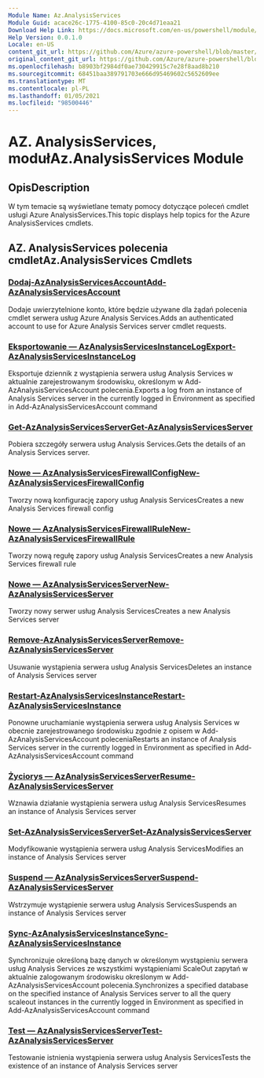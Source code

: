 ```yaml
---
Module Name: Az.AnalysisServices
Module Guid: acace26c-1775-4100-85c0-20c4d71eaa21
Download Help Link: https://docs.microsoft.com/en-us/powershell/module/az.analysisservices
Help Version: 0.0.1.0
Locale: en-US
content_git_url: https://github.com/Azure/azure-powershell/blob/master/src/AnalysisServices/AnalysisServices/help/Az.AnalysisServices.md
original_content_git_url: https://github.com/Azure/azure-powershell/blob/master/src/AnalysisServices/AnalysisServices/help/Az.AnalysisServices.md
ms.openlocfilehash: b8903bf2984df0ae730429915c7e28f8aad8b210
ms.sourcegitcommit: 68451baa389791703e666d95469602c5652609ee
ms.translationtype: MT
ms.contentlocale: pl-PL
ms.lasthandoff: 01/05/2021
ms.locfileid: "98500446"
---
```

# <span data-ttu-id="2dfd5-101">AZ. AnalysisServices, moduł</span><span class="sxs-lookup"><span data-stu-id="2dfd5-101">Az.AnalysisServices Module</span></span>
## <span data-ttu-id="2dfd5-102">Opis</span><span class="sxs-lookup"><span data-stu-id="2dfd5-102">Description</span></span>
<span data-ttu-id="2dfd5-103">W tym temacie są wyświetlane tematy pomocy dotyczące poleceń cmdlet usługi Azure AnalysisServices.</span><span class="sxs-lookup"><span data-stu-id="2dfd5-103">This topic displays help topics for the Azure AnalysisServices cmdlets.</span></span>

## <span data-ttu-id="2dfd5-104">AZ. AnalysisServices polecenia cmdlet</span><span class="sxs-lookup"><span data-stu-id="2dfd5-104">Az.AnalysisServices Cmdlets</span></span>
### [<span data-ttu-id="2dfd5-105">Dodaj-AzAnalysisServicesAccount</span><span class="sxs-lookup"><span data-stu-id="2dfd5-105">Add-AzAnalysisServicesAccount</span></span>](Add-AzAnalysisServicesAccount.md)
<span data-ttu-id="2dfd5-106">Dodaje uwierzytelnione konto, które będzie używane dla żądań polecenia cmdlet serwera usług Azure Analysis Services.</span><span class="sxs-lookup"><span data-stu-id="2dfd5-106">Adds an authenticated account to use for Azure Analysis Services server cmdlet requests.</span></span>

### [<span data-ttu-id="2dfd5-107">Eksportowanie — AzAnalysisServicesInstanceLog</span><span class="sxs-lookup"><span data-stu-id="2dfd5-107">Export-AzAnalysisServicesInstanceLog</span></span>](Export-AzAnalysisServicesInstanceLog.md)
<span data-ttu-id="2dfd5-108">Eksportuje dziennik z wystąpienia serwera usług Analysis Services w aktualnie zarejestrowanym środowisku, określonym w Add-AzAnalysisServicesAccount polecenia.</span><span class="sxs-lookup"><span data-stu-id="2dfd5-108">Exports a log from an instance of Analysis Services server in the currently logged in Environment as specified in Add-AzAnalysisServicesAccount command</span></span>

### [<span data-ttu-id="2dfd5-109">Get-AzAnalysisServicesServer</span><span class="sxs-lookup"><span data-stu-id="2dfd5-109">Get-AzAnalysisServicesServer</span></span>](Get-AzAnalysisServicesServer.md)
<span data-ttu-id="2dfd5-110">Pobiera szczegóły serwera usług Analysis Services.</span><span class="sxs-lookup"><span data-stu-id="2dfd5-110">Gets the details of an Analysis Services server.</span></span>

### [<span data-ttu-id="2dfd5-111">Nowe — AzAnalysisServicesFirewallConfig</span><span class="sxs-lookup"><span data-stu-id="2dfd5-111">New-AzAnalysisServicesFirewallConfig</span></span>](New-AzAnalysisServicesFirewallConfig.md)
<span data-ttu-id="2dfd5-112">Tworzy nową konfigurację zapory usług Analysis Services</span><span class="sxs-lookup"><span data-stu-id="2dfd5-112">Creates a new Analysis Services firewall config</span></span> 

### [<span data-ttu-id="2dfd5-113">Nowe — AzAnalysisServicesFirewallRule</span><span class="sxs-lookup"><span data-stu-id="2dfd5-113">New-AzAnalysisServicesFirewallRule</span></span>](New-AzAnalysisServicesFirewallRule.md)
<span data-ttu-id="2dfd5-114">Tworzy nową regułę zapory usług Analysis Services</span><span class="sxs-lookup"><span data-stu-id="2dfd5-114">Creates a new Analysis Services firewall rule</span></span>

### [<span data-ttu-id="2dfd5-115">Nowe — AzAnalysisServicesServer</span><span class="sxs-lookup"><span data-stu-id="2dfd5-115">New-AzAnalysisServicesServer</span></span>](New-AzAnalysisServicesServer.md)
<span data-ttu-id="2dfd5-116">Tworzy nowy serwer usług Analysis Services</span><span class="sxs-lookup"><span data-stu-id="2dfd5-116">Creates a new Analysis Services server</span></span>

### [<span data-ttu-id="2dfd5-117">Remove-AzAnalysisServicesServer</span><span class="sxs-lookup"><span data-stu-id="2dfd5-117">Remove-AzAnalysisServicesServer</span></span>](Remove-AzAnalysisServicesServer.md)
<span data-ttu-id="2dfd5-118">Usuwanie wystąpienia serwera usług Analysis Services</span><span class="sxs-lookup"><span data-stu-id="2dfd5-118">Deletes an instance of Analysis Services server</span></span>

### [<span data-ttu-id="2dfd5-119">Restart-AzAnalysisServicesInstance</span><span class="sxs-lookup"><span data-stu-id="2dfd5-119">Restart-AzAnalysisServicesInstance</span></span>](Restart-AzAnalysisServicesInstance.md)
<span data-ttu-id="2dfd5-120">Ponowne uruchamianie wystąpienia serwera usług Analysis Services w obecnie zarejestrowanego środowisku zgodnie z opisem w Add-AzAnalysisServicesAccount polecenia</span><span class="sxs-lookup"><span data-stu-id="2dfd5-120">Restarts an instance of Analysis Services server in the currently logged in Environment as specified in Add-AzAnalysisServicesAccount command</span></span>

### [<span data-ttu-id="2dfd5-121">Życiorys — AzAnalysisServicesServer</span><span class="sxs-lookup"><span data-stu-id="2dfd5-121">Resume-AzAnalysisServicesServer</span></span>](Resume-AzAnalysisServicesServer.md)
<span data-ttu-id="2dfd5-122">Wznawia działanie wystąpienia serwera usług Analysis Services</span><span class="sxs-lookup"><span data-stu-id="2dfd5-122">Resumes an instance of Analysis Services server</span></span>

### [<span data-ttu-id="2dfd5-123">Set-AzAnalysisServicesServer</span><span class="sxs-lookup"><span data-stu-id="2dfd5-123">Set-AzAnalysisServicesServer</span></span>](Set-AzAnalysisServicesServer.md)
<span data-ttu-id="2dfd5-124">Modyfikowanie wystąpienia serwera usług Analysis Services</span><span class="sxs-lookup"><span data-stu-id="2dfd5-124">Modifies  an instance of Analysis Services server</span></span>

### [<span data-ttu-id="2dfd5-125">Suspend — AzAnalysisServicesServer</span><span class="sxs-lookup"><span data-stu-id="2dfd5-125">Suspend-AzAnalysisServicesServer</span></span>](Suspend-AzAnalysisServicesServer.md)
<span data-ttu-id="2dfd5-126">Wstrzymuje wystąpienie serwera usług Analysis Services</span><span class="sxs-lookup"><span data-stu-id="2dfd5-126">Suspends an instance of Analysis Services server</span></span>

### [<span data-ttu-id="2dfd5-127">Sync-AzAnalysisServicesInstance</span><span class="sxs-lookup"><span data-stu-id="2dfd5-127">Sync-AzAnalysisServicesInstance</span></span>](Sync-AzAnalysisServicesInstance.md)
<span data-ttu-id="2dfd5-128">Synchronizuje określoną bazę danych w określonym wystąpieniu serwera usług Analysis Services ze wszystkimi wystąpieniami ScaleOut zapytań w aktualnie zalogowanym środowisku określonym w Add-AzAnalysisServicesAccount polecenia.</span><span class="sxs-lookup"><span data-stu-id="2dfd5-128">Synchronizes a specified database on the specified instance of Analysis Services server to all the query scaleout instances in the currently logged in Environment as specified in Add-AzAnalysisServicesAccount command</span></span>

### [<span data-ttu-id="2dfd5-129">Test — AzAnalysisServicesServer</span><span class="sxs-lookup"><span data-stu-id="2dfd5-129">Test-AzAnalysisServicesServer</span></span>](Test-AzAnalysisServicesServer.md)
<span data-ttu-id="2dfd5-130">Testowanie istnienia wystąpienia serwera usług Analysis Services</span><span class="sxs-lookup"><span data-stu-id="2dfd5-130">Tests the existence of an instance of Analysis Services server</span></span>


